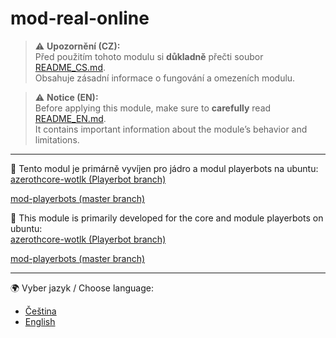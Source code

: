 # mod-real-online

> ⚠️ **Upozornění (CZ):**  
> Před použitím tohoto modulu si **důkladně** přečti soubor [README_CS.md](./README_CS.md).  
> Obsahuje zásadní informace o fungování a omezeních modulu.  

> ⚠️ **Notice (EN):**  
> Before applying this module, make sure to **carefully** read [README_EN.md](./README_EN.md).  
> It contains important information about the module’s behavior and limitations.  

----------------------------------------------------------------------------------------------------------------

🔧 Tento modul je primárně vyvíjen pro jádro a modul playerbots na ubuntu:  
[azerothcore-wotlk (Playerbot branch)](https://github.com/liyunfan1223/azerothcore-wotlk/tree/Playerbot)

[mod-playerbots (master branch)](https://github.com/liyunfan1223/mod-playerbots)

🔧 This module is primarily developed for the core and module playerbots on ubuntu:  
[azerothcore-wotlk (Playerbot branch)](https://github.com/liyunfan1223/azerothcore-wotlk/tree/Playerbot)

[mod-playerbots (master branch)](https://github.com/liyunfan1223/mod-playerbots)

----------------------------------------------------------------------------------------------------------------

🌍 Vyber jazyk / Choose language:
- [Čeština](./README_CS.md)
- [English](./README_EN.md)




